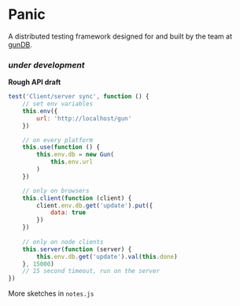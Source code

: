 # Panic

A distributed testing framework designed for and built by the team at [gunDB](https://github.com/amark/gun).

### *under development*


**Rough API draft**

```javascript
test('Client/server sync', function () {
	// set env variables
	this.env({
		url: 'http://localhost/gun'
	})

	// on every platform
	this.use(function () {
		this.env.db = new Gun(
			this.env.url
		)
	})

	// only on browsers
	this.client(function (client) {
		client.env.db.get('update').put({
			data: true
		})
	})
	
	// only on node clients
	this.server(function (server) {
		this.env.db.get('update').val(this.done)
	}, 15000)
	// 15 second timeout, run on the server
})
```

More sketches in `notes.js`

